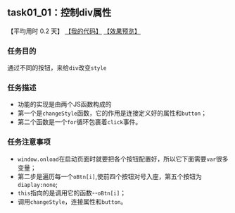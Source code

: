 ## task01_01：控制div属性

【平均用时 0.2 天】
[【我的代码】](https://github.com/wangsiyuan233/MyDemo/blob/master/task01/01/task01_01.html)
[【效果预览】](https://wangsiyuan233.cn/MyDemo/task01/01/task01_01.html)

### 任务目的
通过不同的按钮，来给`div`改变`style`

### 任务描述
- 功能的实现是由两个JS函数构成的
- 第一个是`changeStyle`函数，它的作用是连接定义好的属性和`button`；
- 第二个函数是一个`for`循环包裹着`click`事件。

### 任务注意事项
- `window.onload`在启动页面时就要把各个按钮配置好，所以它下面需要`var`很多变量；
- 第二步是遍历每一个`oBtn[i]`,使前四个按钮对号入座，第五个按钮为`diaplay:none`;
- `this`指向的是调用它的函数--`oBtn[i]`；
- 调用`changeStyle`，连接属性和`button`。

